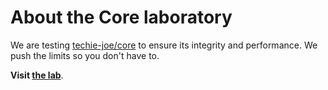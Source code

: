 # About the Core laboratory

We are testing [techie-joe/core](https://github.com/techie-joe/core)
to ensure its integrity and performance. We push the limits so you don't have to.

**Visit [the lab](https://techie-joe.github.io/core-lab/)**.